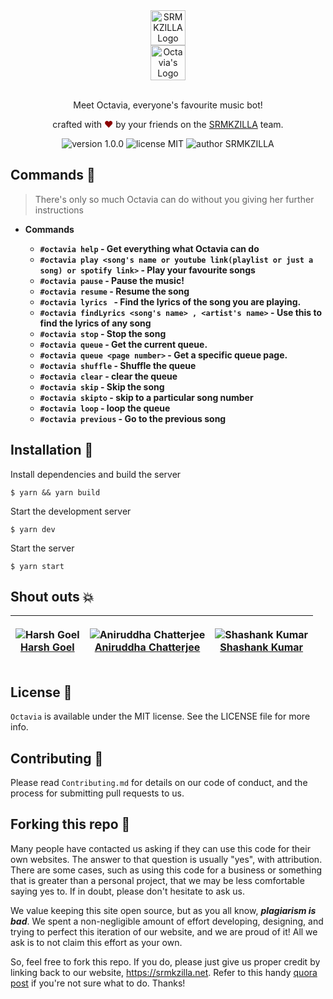 <div align="center">
  <img alt="SRMKZILLA Logo" src="https://cdn-images-1.medium.com/max/1200/1*V14ZK8_mXQadno4eLtOnIw.png" height="56" />
</div>
<div align="center">
  <img alt="Octavia's Logo" src="https://srmkzilla.s3.ap-south-1.amazonaws.com/logo_octavia.jpg" height="56" />
</div>

<br>
<p align="center">
Meet Octavia, everyone's favourite music bot!
</p>
<p align="center">
crafted with <span style="color: #8b0000;">&hearts;</span> by your friends on the <a href="https://srmkzilla.net">SRMKZILLA</a> team.
</p>
<p align="center">
    <img src="https://img.shields.io/badge/version-1.0.0-yellowgreen" alt="version 1.0.0"/>
    <img src="https://img.shields.io/badge/license-MIT-brightgreen" alt="license MIT"/>
    <img src="https://img.shields.io/badge/author-SRMKZILLA-orange" alt="author SRMKZILLA"/>
</p>

## Commands 🔧

> There's only so much Octavia can do without you giving her further instructions

- **Commands**

  - **`#octavia help` - Get everything what Octavia can do**
  - **`#octavia play <song's name or youtube link(playlist or just a song) or spotify link>` - Play your favourite songs**
  - **`#octavia pause` - Pause the music!**
  - **`#octavia resume` - Resume the song**
  - **`#octavia lyrics ` - Find the lyrics of the song you are playing.**
  - **`#octavia findLyrics <song's name> , <artist's name>` - Use this to find the lyrics of any song**
  - **`#octavia stop` - Stop the song**
  - **`#octavia queue` - Get the current queue.**
  - **`#octavia queue <page number>` - Get a specific queue page.**
  - **`#octavia shuffle` - Shuffle the queue**
  - **`#octavia clear` - clear the queue**
  - **`#octavia skip` - Skip the song**
  - **`#octavia skipto` - skip to a particular song number**
  - **`#octavia loop` - loop the queue**
  - **`#octavia previous` - Go to the previous song**

## Installation 🔧

Install dependencies and build the server

```
$ yarn && yarn build
```

Start the development server

```
$ yarn dev
```

Start the server

```
$ yarn start
```

## Shout outs 💥

| <p align="center">![Harsh Goel](https://github.com/harshgoel05.png?size=128)<br>[Harsh Goel](https://github.com/harshgoel05)</p> | <p align="center">![Aniruddha Chatterjee](https://github.com/ruddha2001.png?size=128)<br>[Aniruddha Chatterjee](https://github.com/ruddha2001)</p> | <p align="center">![Shashank Kumar](https://avatars.githubusercontent.com/u/74819565?s=128)<br>[Shashank Kumar](https://github.com/shawshankkumar)</p> |
| -------------------------------------------------------------------------------------------------------------------------------- | -------------------------------------------------------------------------------------------------------------------------------------------------- | ------------------------------------------------------------------------------------------------------------------------------------------------------ |

## License 📜

`Octavia` is available under the MIT license. See the LICENSE file for more info.

## Contributing 🤝

Please read `Contributing.md` for details on our code of conduct, and the process for submitting pull requests to us.

## Forking this repo 🚨

Many people have contacted us asking if they can use this code for their own websites. The answer to that question is usually "yes", with attribution. There are some cases, such as using this code for a business or something that is greater than a personal project, that we may be less comfortable saying yes to. If in doubt, please don't hesitate to ask us.

We value keeping this site open source, but as you all know, _**plagiarism is bad**_. We spent a non-negligible amount of effort developing, designing, and trying to perfect this iteration of our website, and we are proud of it! All we ask is to not claim this effort as your own.

So, feel free to fork this repo. If you do, please just give us proper credit by linking back to our website, https://srmkzilla.net. Refer to this handy [quora post](https://www.quora.com/Is-it-bad-to-copy-other-peoples-code) if you're not sure what to do. Thanks!
